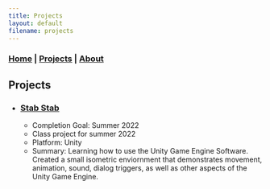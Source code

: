 ```yaml
---
title: Projects
layout: default
filename: projects
--- 
```

### [Home](https://beandevstudios.com/) | [Projects](https://beandevstudios.com/pages/Projects/projects) | [About](https://beandevstudios.com/pages/About/aboutme)
## Projects
- ### [Stab Stab](https://github.com/BeanDevStudios/UnityDungeonGameIso.git/)
  - Completion Goal: Summer 2022
  - Class project for summer 2022
  - Platform: Unity
  - Summary: Learning how to use the Unity Game Engine Software. Created a small isometric enviornment that demonstrates movement, animation, sound, dialog triggers, as well as other aspects of the Unity Game Engine.
